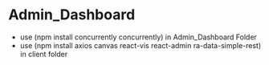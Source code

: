 # Admin_Dashboard
* use (npm install concurrently concurrently) in Admin_Dashboard Folder
* use (npm install axios canvas react-vis react-admin ra-data-simple-rest) in client folder 
